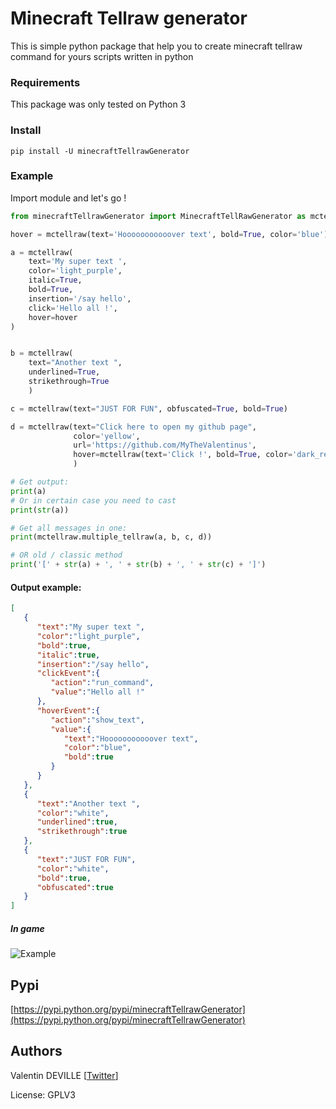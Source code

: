 # Minecraft Tellraw generator

This is simple python package that help you to create minecraft tellraw command for yours scripts written in python

### Requirements
This package was only tested on Python 3

### Install
``pip install -U minecraftTellrawGenerator``

### Example
Import module and let's go !
```python
from minecraftTellrawGenerator import MinecraftTellRawGenerator as mctellraw

hover = mctellraw(text='Hooooooooooover text', bold=True, color='blue')

a = mctellraw(
    text='My super text ',
    color='light_purple',
    italic=True,
    bold=True,
    insertion='/say hello',
    click='Hello all !',
    hover=hover
)


b = mctellraw(
    text="Another text ",
    underlined=True,
    strikethrough=True
    )

c = mctellraw(text="JUST FOR FUN", obfuscated=True, bold=True)

d = mctellraw(text="Click here to open my github page",
              color='yellow',
              url='https://github.com/MyTheValentinus',
              hover=mctellraw(text='Click !', bold=True, color='dark_red')
              )

# Get output:
print(a)
# Or in certain case you need to cast
print(str(a))

# Get all messages in one:
print(mctellraw.multiple_tellraw(a, b, c, d))

# OR old / classic method
print('[' + str(a) + ', ' + str(b) + ', ' + str(c) + ']')

```

#### Output example:
```json
[
   {
      "text":"My super text ",
      "color":"light_purple",
      "bold":true,
      "italic":true,
      "insertion":"/say hello",
      "clickEvent":{
         "action":"run_command",
         "value":"Hello all !"
      },
      "hoverEvent":{
         "action":"show_text",
         "value":{
            "text":"Hooooooooooover text",
            "color":"blue",
            "bold":true
         }
      }
   },
   {
      "text":"Another text ",
      "color":"white",
      "underlined":true,
      "strikethrough":true
   },
   {
      "text":"JUST FOR FUN",
      "color":"white",
      "bold":true,
      "obfuscated":true
   }
]
```

##### In game
![Example](img/screenshot.png)

## Pypi
[https://pypi.python.org/pypi/minecraftTellrawGenerator](https://pypi.python.org/pypi/minecraftTellrawGenerator)

## Authors

Valentin DEVILLE [[Twitter](https://twitter.com/MyTheValentinus)]

License: GPLV3
